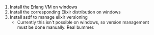 1. Install the Erlang VM on windows
2. Install the corresponding Elixir distribution on windows
3. Install asdf to manage elixir versioning
	- Currently this isn't possible on windows, so version management must be done manually. Real bummer.